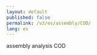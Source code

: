 ```yaml
---
layout: default
published: false
permalink: /v3/es/assembly/COD/
lang: es
---
```


assembly analysis COD
